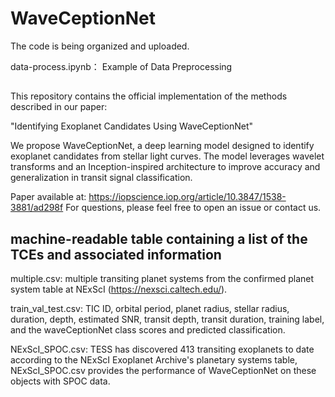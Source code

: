# WaveCeptionNet

The code is being organized and uploaded.

data-process.ipynb： Example of Data Preprocessing

##

This repository contains the official implementation of the methods described in our paper:

"Identifying Exoplanet Candidates Using WaveCeptionNet"

We propose WaveCeptionNet, a deep learning model designed to identify exoplanet candidates from stellar light curves. The model leverages wavelet transforms and an Inception-inspired architecture to improve accuracy and generalization in transit signal classification.

Paper available at: https://iopscience.iop.org/article/10.3847/1538-3881/ad298f
For questions, please feel free to open an issue or contact us.


## machine-readable table containing a list of the TCEs and associated information

multiple.csv: multiple transiting planet systems from the confirmed planet system table at NExScI (https://nexsci.caltech.edu/).

train_val_test.csv: TIC ID, orbital period, planet radius, stellar radius, duration, depth, estimated SNR, transit depth, transit duration, training label, and the waveCeptionNet class scores and predicted classification.

NExScI_SPOC.csv: TESS has discovered 413 transiting exoplanets to date according to the NExScI Exoplanet Archive's planetary systems table, NExScI_SPOC.csv provides the performance of WaveCeptionNet on these objects with SPOC data.



